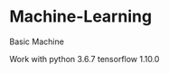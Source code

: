# Machine-Learning
Basic Machine

Work with
python                    3.6.7
tensorflow                1.10.0
